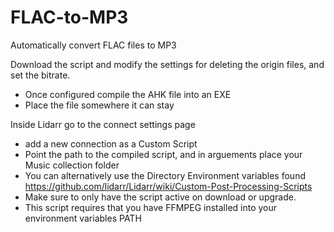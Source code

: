 # FLAC-to-MP3
Automatically convert FLAC files to MP3

Download the script and modify the settings for deleting the origin files, and set the bitrate.
* Once configured compile the AHK file into an EXE
* Place the file somewhere it can stay

Inside Lidarr go to the connect settings page
* add a new connection as a Custom Script
* Point the path to the compiled script, and in arguements place your Music collection folder
* You can alternatively use the Directory Environment variables found https://github.com/lidarr/Lidarr/wiki/Custom-Post-Processing-Scripts
* Make sure to only have the script active on download or upgrade.
* This script requires that you have FFMPEG installed into your environment variables PATH
